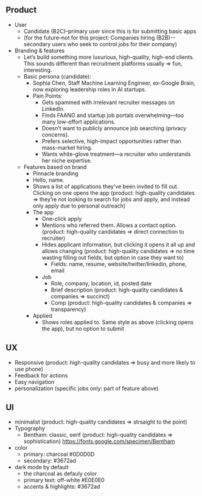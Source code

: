 ## Product

- User
  - Candidate (B2C)–primary user since this is for submitting basic apps
  - (for the future–not for this project: Companies hiring (B2B)--secondary users who seek to control jobs for their company)
- Branding & features
  - Let’s build something more luxurious, high-quality, high-end clients. This sounds different than recruitment platforms usually ⇒ fun, interesting.
  - Basic persona (candidate):
    - Sophia Chen, Staff Machine Learning Engineer, ex-Google Brain, now exploring leadership roles in AI startups.
    - Pain Points:
      - Gets spammed with irrelevant recruiter messages on LinkedIn.
      - Finds FAANG and startup job portals overwhelming—too many low-effort applications.
      - Doesn’t want to publicly announce job searching (privacy concerns).
      - Prefers selective, high-impact opportunities rather than mass-market hiring.
      - Wants white-glove treatment—a recruiter who understands her niche expertise.
  - Features based on brand
    - Pinnacle branding
    - Hello, name.
    - Shows a list of applications they’ve been invited to fill out. Clicking on one opens the app (product: high-quality candidates ⇒ they’re not looking to search for jobs and apply, and instead only apply due to personal outreach)
    - The app
      - One-click apply
      - Mentions who referred them. Allows a contact option. (product: high-quality candidates ⇒ direct connection to recruiter)
      - Hides applicant information, but clicking it opens it all up and allows changing (product: high-quality candidates ⇒ no time wasting filling out fields, but option in case they want to)
        - Fields: name, resume, website/twitter/linkedin, phone, email
      - Job
        - Role, company, location, id, posted date
        - Brief description (product: high-quality candidates & companies ⇒ succinct)
        - Comp (product: high-quality candidates & companies ⇒ transparency)
    - Applied
      - Shows roles applied to. Same style as above (clicking opens the app), but no option to submit

## UX

- Responsive (product: high-quality candidates ⇒ busy and more likely to use phone)
- Feedback for actions
- Easy navigation
- personalization (specific jobs only: part of feature above)

## UI

- minimalist (product: high-quality candidates ⇒ strsaight to the point)
- Typography
  - Bentham: classic, serif (product: high-quality candidates ⇒ sophistication) https://fonts.google.com/specimen/Bentham
- color
  - primary: charcoal #0D0D0D
  - secondary: #3672ad
- dark mode by default
  - the charcoal as defauly color
  - primary text: off-white #E0E0E0
  - accents & highlights: #3672ad
